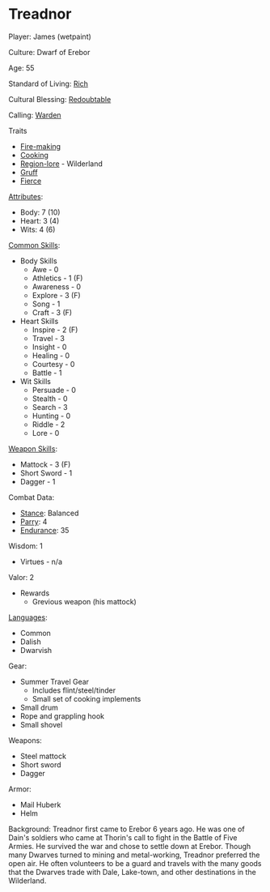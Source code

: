 # Treadnor

Player: James (wetpaint)

Culture: Dwarf of Erebor

Age: 55

Standard of Living: [Rich](../generation/standard-of-living.md)

Cultural Blessing:  [Redoubtable](../generation/cultural-blessing.md)

Calling: [Warden](../generation/callings.md)

Traits
* [Fire-making](../generation/specialities.md)
* [Cooking](../generation/specialities.md)
* [Region-lore](../generation/specialities.md) - Wilderland
* [Gruff](../generation/distinctive-features.md)
* [Fierce](../generation/distinctive-features.md)

[Attributes](../generation/background.md):
* Body:  7 (10)
* Heart: 3 (4)
* Wits:  4 (6)

[Common Skills](../generation/common-skill-list.md): 
* Body Skills
    * Awe - 0
    * Athletics - 1 (F)
    * Awareness - 0
    * Explore - 3 (F)
    * Song - 1
    * Craft - 3 (F)
* Heart Skills
    * Inspire - 2 (F)
    * Travel - 3
    * Insight - 0
    * Healing - 0
    * Courtesy - 0
    * Battle - 1
* Wit Skills
    * Persuade - 0
    * Stealth - 0
    * Search - 3
    * Hunting - 0
    * Riddle - 2
    * Lore - 0
 
[Weapon Skills](../generation/weapon-skill-list.md):
* Mattock - 3 (F)
* Short Sword - 1
* Dagger - 1

Combat Data:
* [Stance](../generation/stance.md): Balanced
* [Parry](../generation/damage-parry.md): 4
* [Endurance](../generation/endurance.md): 35

Wisdom: 1
* Virtues - n/a

Valor: 2
* Rewards
    * Grevious weapon (his mattock)

[Languages](../generation/languages.md):
* Common
* Dalish
* Dwarvish

Gear:
* Summer Travel Gear
    * Includes flint/steel/tinder
    * Small set of cooking implements
* Small drum
* Rope and grappling hook
* Small shovel

Weapons:
* Steel mattock
* Short sword
* Dagger

Armor:
* Mail Huberk
* Helm

Background: Treadnor first came to Erebor 6 years ago.  He was one of Dain's soldiers who came at Thorin's call to fight in the Battle of Five Armies.  He survived the war and chose to settle down at Erebor.  Though many Dwarves turned to mining and metal-working, Treadnor preferred the open air.  He often volunteers to be a guard and travels with the many goods that the Dwarves trade with Dale, Lake-town, and other destinations in the Wilderland.
